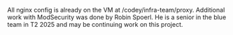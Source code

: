 All nginx config is already on the VM at /codey/infra-team/proxy. Additional work with ModSecurity was done by Robin Spoerl. He is a senior in the blue team in T2 2025 and may be continuing work on this project.
